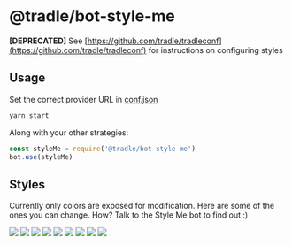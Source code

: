 
# @tradle/bot-style-me

**[DEPRECATED]** See [https://github.com/tradle/tradleconf](https://github.com/tradle/tradleconf) for instructions on configuring styles

## Usage

Set the correct provider URL in [conf.json](./conf.json)

```sh
yarn start
```

Along with your other strategies:

```js
const styleMe = require('@tradle/bot-style-me')
bot.use(styleMe)
```

## Styles

Currently only colors are exposed for modification. Here are some of the ones you can change. How? Talk to the Style Me bot to find out :)

![](./img/style1.png)
![](./img/style2.png)
![](./img/style3.png)
![](./img/style4.png)
![](./img/style5.png)
![](./img/style6.png)
![](./img/style7.png)
![](./img/style8.png)
![](./img/style9.png)

